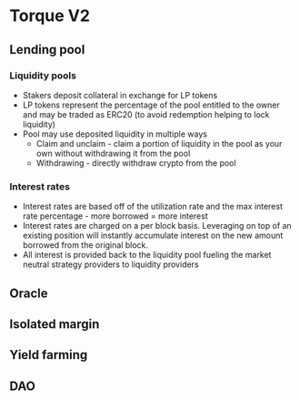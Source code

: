 # Torque V2

## Lending pool

### Liquidity pools

-   Stakers deposit collateral in exchange for LP tokens
-   LP tokens represent the percentage of the pool entitled to the owner and may be traded as ERC20 (to avoid redemption helping to lock liquidity)
-   Pool may use deposited liquidity in multiple ways
    -   Claim and unclaim - claim a portion of liquidity in the pool as your own without withdrawing it from the pool
    -   Withdrawing - directly withdraw crypto from the pool

### Interest rates

-   Interest rates are based off of the utilization rate and the max interest rate percentage - more borrowed = more interest
-   Interest rates are charged on a per block basis. Leveraging on top of an existing position will instantly accumulate interest on the new amount borrowed from the original block.
-   All interest is provided back to the liquidity pool fueling the market neutral strategy providers to liquidity providers

## Oracle

## Isolated margin

## Yield farming

## DAO
